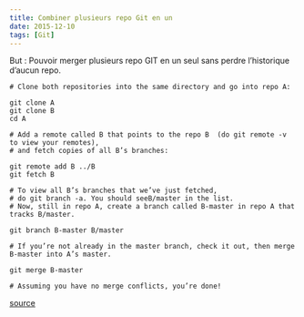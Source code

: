 ```yaml
---
title: Combiner plusieurs repo Git en un
date: 2015-12-10
tags: [Git]
---
```


But : Pouvoir merger plusieurs repo GIT en un seul sans perdre l’historique d’aucun repo.



```
# Clone both repositories into the same directory and go into repo A:

git clone A
git clone B
cd A

# Add a remote called B that points to the repo B  (do git remote -v to view your remotes),
# and fetch copies of all B’s branches:

git remote add B ../B
git fetch B

# To view all B’s branches that we’ve just fetched,
# do git branch -a. You should seeB/master in the list.
# Now, still in repo A, create a branch called B-master in repo A that tracks B/master.

git branch B-master B/master

# If you’re not already in the master branch, check it out, then merge B-master into A’s master.

git merge B-master

# Assuming you have no merge conflicts, you’re done!
```


[source](http://blog.caplin.com/2013/09/18/merging-two-git-repositories/)

